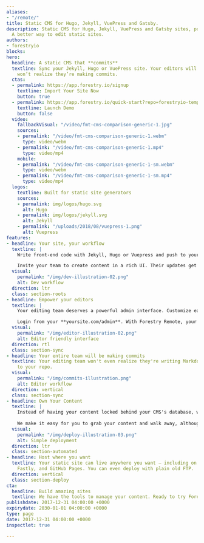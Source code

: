 ```yaml
---
aliases:
- "/remote/"
title: Static CMS for Hugo, Jekyll, VuePress and Gatsby.
description: Static CMS for Hugo, Jekyll, VuePress and Gatsby sites, powered by Git.
  A better way to edit static sites.
authors:
- forestryio
blocks: 
hero:
  headline: A static CMS that **commits**
  textline: Sync your Jekyll, Hugo or VuePress site. Your editors will love it and
    won’t realize they’re making commits.
  ctas:
  - permalink: https://app.forestry.io/signup
    textline: Import Your Site Now
    button: true
  - permalink: https://app.forestry.io/quick-start?repo=forestryio-templates/belkirk-jekyll-demo&provider=github&engine=jekyll
    textline: Launch Demo
    button: false
  video:
    fallbackVisual: "/video/fmt-cms-comparison-generic-1.jpg"
    sources:
    - permalink: "/video/fmt-cms-comparison-generic-1.webm"
      type: video/webm
    - permalink: "/video/fmt-cms-comparison-generic-1.mp4"
      type: video/mp4
    mobile:
    - permalink: "/video/fmt-cms-comparison-generic-1-sm.webm"
      type: video/webm
    - permalink: "/video/fmt-cms-comparison-generic-1-sm.mp4"
      type: video/mp4
  logos:
    textline: Built for static site generators
    sources:
    - permalink: img/logos/hugo.svg
      alt: Hugo
    - permalink: img/logos/jekyll.svg
      alt: Jekyll
    - permalink: "/uploads/2018/08/vuepress-1.png"
      alt: Vuepress
features:
- headline: Your site, your workflow
  textline: |
    Write front-end code with Jekyll, Hugo or Vuepress and push to your Git repo. Forestry will pull in your commits and update the CMS.

    Invite your team to create content in a rich UI. Their updates get committed back without merge conflicts.
  visual:
    permalink: "/img/dev-illustration-02.png"
    alt: Dev workflow
  direction: ltr
  class: section-roots
- headline: Empower your editors
  textline: |
    Your editing team deserves a powerful admin interface. Customize each page with Forestry's rich editing fields.

    Login from your **yoursite.com/admin**. With Forestry Remote, your site will transcend static.
  visual:
    permalink: "/img/editor-illustration-02.png"
    alt: Editor friendly interface
  direction: rtl
  class: section-sync
- headline: Your entire team will be making commits
  textline: Your editing team won't even realize they're writing Markdown and committing
    to your repo.
  visual:
    permalink: "/img/commits-illustration.png"
    alt: Editor workflow
  direction: vertical
  class: section-sync
- headline: Own Your Content
  textline: | 
    Instead of having your content locked behind your CMS's database, we just commit it to your git repository.
  
    We make it easy for you to grab your content and walk away, although we don't think you will ;)
  visual:
    permalink: "/img/deploy-illustration-03.png"
    alt: Simple deployment
  direction: ltr
  class: section-automated
- headline: Host where you want
  textline: Your static site can live anywhere you want — including on Amazon S3,
    Fastly, and GitHub Pages. You can even deploy with plain old FTP.
  direction: vertical
  class: section-deploy
cta:
  headline: Build amazing sites
  textline: We have the tools to manage your content. Ready to try Forestry?
publishdate: 2017-12-31 04:00:00 +0000
expirydate: 2030-01-01 04:00:00 +0000
type: page
date: 2017-12-31 04:00:00 +0000
inspectlet: true

---
```

